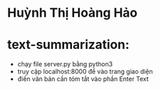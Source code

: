 # Huỳnh Thị Hoàng Hảo
# text-summarization: 
- chạy file server.py bằng python3
- truy cập localhost:8000 để vào trang giao diện
- điền văn bản cần tóm tắt vào phần Enter Text
